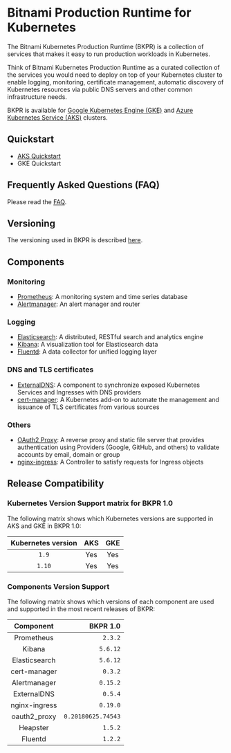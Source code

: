 # Bitnami Production Runtime for Kubernetes

The Bitnami Kubernetes Production Runtime (BKPR) is a collection of services that makes it easy to run production workloads in Kubernetes.

Think of Bitnami Kubernetes Production Runtime as a curated collection of the services you would need to deploy on top of your Kubernetes cluster to enable logging, monitoring, certificate management, automatic discovery of Kubernetes resources via public DNS servers and other common infrastructure needs.

BKPR is available for [Google Kubernetes Engine (GKE)](https://cloud.google.com/kubernetes-engine) and [Azure Kubernetes Service (AKS)](https://azure.microsoft.com/en-in/services/kubernetes-service/) clusters.

## Quickstart

* [AKS Quickstart](docs/quickstart-aks.md)
* GKE Quickstart

## Frequently Asked Questions (FAQ)

Please read the [FAQ](docs/FAQ.md).

## Versioning

The versioning used in BKPR is described [here](docs/versioning.md).

## Components

### Monitoring
* [Prometheus](https://prometheus.io/): A monitoring system and time series database
* [Alertmanager](https://prometheus.io/docs/alerting/alertmanager/): An alert manager and router
### Logging
* [Elasticsearch](https://www.elastic.co/products/elasticsearch): A distributed, RESTful search and analytics engine
* [Kibana](https://www.elastic.co/products/kibana): A visualization tool for Elasticsearch data
* [Fluentd](https://www.fluentd.org/): A data collector for unified logging layer
### DNS and TLS certificates
* [ExternalDNS](https://github.com/kubernetes-incubator/external-dns): A component to synchronize exposed Kubernetes Services and Ingresses with DNS providers
* [cert-manager](https://github.com/jetstack/cert-manager): A Kubernetes add-on to automate the management and issuance of TLS certificates from various sources
### Others
* [OAuth2 Proxy](https://github.com/bitnami/bitnami-docker-oauth2-proxy): A reverse proxy and static file server that provides authentication using Providers (Google, GitHub, and others) to validate accounts by email, domain or group
* [nginx-ingress](https://github.com/kubernetes/ingress-nginx): A Controller to satisfy requests for Ingress objects

## Release Compatibility

### Kubernetes Version Support matrix for BKPR 1.0

The following matrix shows which Kubernetes versions are supported in AKS and GKE in BKPR 1.0:

| Kubernetes version |  AKS  |  GKE  |
|:------------------:|:-----:|:-----:|
|        `1.9`       |  Yes  |  Yes  |
|        `1.10`      |  Yes  |  Yes  |

### Components Version Support

The following matrix shows which versions of each component are used and supported in the most recent releases of BKPR:

|   Component   |          BKPR 1.0  |
|:-------------:|-------------------:|
|   Prometheus  |            `2.3.2` |
|     Kibana    |           `5.6.12` |
| Elasticsearch |           `5.6.12` |
|  cert-manager |            `0.3.2` |
|  Alertmanager |           `0.15.2` |
|  ExternalDNS  |            `0.5.4` |
| nginx-ingress |           `0.19.0` |
|  oauth2_proxy | `0.20180625.74543` |
|    Heapster   |            `1.5.2` |
|    Fluentd    |            `1.2.2` |

